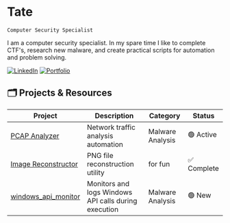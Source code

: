 # Tate

`Computer Security Specialist`

I am a computer security specialist. In my spare time I like to complete CTF's, research new malware, and create practical scripts for automation and problem solving. 

[![LinkedIn](https://img.shields.io/badge/-LinkedIn-0072b1?&style=for-the-badge&logo=linkedin&logoColor=white)](https://linkedin.com/in/tategreiner)
[![Portfolio](https://img.shields.io/badge/-Portfolio-purple?&style=for-the-badge&logo=github&logoColor=white)](https://tatescode.github.io)

## 🗂️ Projects & Resources

| Project | Description | Category | Status |
|---------|-------------|--------|----------|
| [PCAP Analyzer](https://github.com/tatescode/netoverview) | Network traffic analysis automation | Malware Analysis | 🟢 Active
| [Image Reconstructor](https://github.com/tatescode/tatescode.github.io/tree/main/Scripting) | PNG file reconstruction utility | for fun | ✅ Complete |
| [windows_api_monitor](https://github.com/tatescode/api_monitor/) | Monitors and logs Windows API calls during execution | Malware Analysis | 🟢 New |


